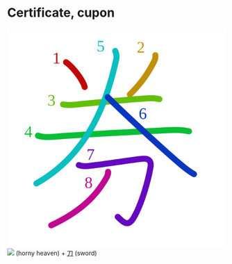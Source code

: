 # Certificate, cupon
![5238](Kanji/kanji-colorize/5238.svg)
![](http://www.kanjidamage.com/assets/radsmall/horny-heaven-c832b639909cf24b66590586a72d133ab77757661f28ae15df37c5a77e06cc8e.jpg) (horny heaven) + [刀](Kanji/kanji-dict/刀.md) (sword)